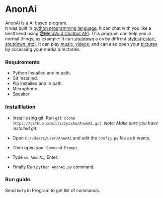 # AnonAi
AnonAi is a Ai based program.<br>
It was built in [python programming language](https://www.python.org/).
It can chat with you like a bestfriend using [@MetaVoid Chatbot API](https://telegram.me/KukiUpdates/23).
This program can help you in normal things, as example:
It can [shutdown](https://www.merriam-webster.com/dictionary/shutdown) a os by diffrent [styles(restart, shutdown, etc)](https://www.nachnet.com/the-6-different-shutdown-options/).
It can play [music](https://en.wikipedia.org/wiki/Music),
[videos](https://en.wikipedia.org/wiki/Video), and can also open your [pictures](https://en.wikipedia.org/wiki/Photograph) by accessing your media directories.

### Requirements
* Python Installed and in path.
* Git Installed.
* Pip installed and in path.
* Microphone
* Speaker

### Installllation
* Install using git.
Run `git clone https://github.com/itzzzyashu/AnonAi.git`.
*Note:*
_Make sure you have installed git._

* Open `C://Users/user/AnonAi` and edit the `config.py` file as it wants.
* Then open your `Command Prompt`.
* Type `cd AnonAi`, Enter.
* Finally Run `python AnonAi.py` command.

### Run guide.
Send `help` in Program to get list of commands.
